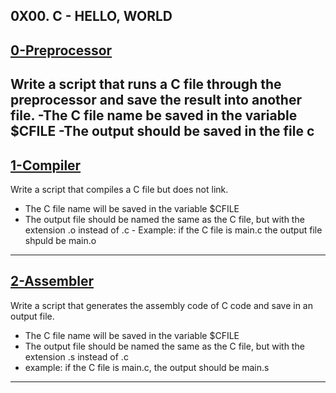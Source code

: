 ## 0X00. C - HELLO, WORLD
[0-Preprocessor](./0-Preprocessor)
---
Write a script that runs a C file through the preprocessor and save the result into another file.
-The C file name be saved in the variable $CFILE
-The output should be saved in the file c
---
[1-Compiler](./1-Compiler)
---
Write a script that compiles a C file but does not link.
- The C file name will be saved in the variable $CFILE
- The output file should be named the same as the C file, but with the extension .o instead of .c -
Example: if the C file is main.c the output file shpuld be main.o
---
[2-Assembler](./2-Asembler)
---
Write a script that generates the assembly code of C code and save in an output file.
- The C file name will be saved in the variable $CFILE
- The output file should be named the same as the C file, but with the extension .s instead of .c
- example: if the C file is main.c, the output should be main.s
---
